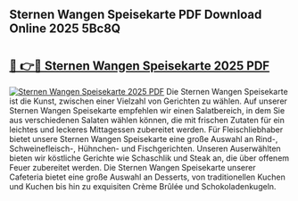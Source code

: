 ## Sternen Wangen Speisekarte PDF Download Online 2025 5Bc8Q

# <h2><a href="http://gc66a8e.nevu.top/?p=Sternen+Wangen+Speisekarte">🔗 👉🔴 Sternen Wangen Speisekarte 2025 PDF</a></h2>

[![Sternen Wangen Speisekarte 2025 PDF](https://i.imgur.com/dBaPXMq.png)](http://gc66a8e.nevu.top/?p=Sternen+Wangen+Speisekarte)
Die Sternen Wangen Speisekarte ist die Kunst, zwischen einer Vielzahl von Gerichten zu wählen. Auf unserer Sternen Wangen Speisekarte empfehlen wir einen Salatbereich, in dem Sie aus verschiedenen Salaten wählen können, die mit frischen Zutaten für ein leichtes und leckeres Mittagessen zubereitet werden. Für Fleischliebhaber bietet unsere Sternen Wangen Speisekarte eine große Auswahl an Rind-, Schweinefleisch-, Hühnchen- und Fischgerichten. Unseren Auserwählten bieten wir köstliche Gerichte wie Schaschlik und Steak an, die über offenem Feuer zubereitet werden. Die Sternen Wangen Speisekarte unserer Cafeteria bietet eine große Auswahl an Desserts, von traditionellen Kuchen und Kuchen bis hin zu exquisiten Crème Brûlée und Schokoladenkugeln.

